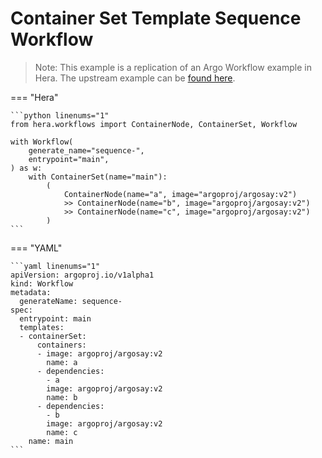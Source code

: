 # Container Set Template  Sequence Workflow

> Note: This example is a replication of an Argo Workflow example in Hera. The upstream example can be [found here](https://github.com/argoproj/argo-workflows/blob/master/examples/container-set-template/sequence-workflow.yaml).




=== "Hera"

    ```python linenums="1"
    from hera.workflows import ContainerNode, ContainerSet, Workflow

    with Workflow(
        generate_name="sequence-",
        entrypoint="main",
    ) as w:
        with ContainerSet(name="main"):
            (
                ContainerNode(name="a", image="argoproj/argosay:v2")
                >> ContainerNode(name="b", image="argoproj/argosay:v2")
                >> ContainerNode(name="c", image="argoproj/argosay:v2")
            )
    ```

=== "YAML"

    ```yaml linenums="1"
    apiVersion: argoproj.io/v1alpha1
    kind: Workflow
    metadata:
      generateName: sequence-
    spec:
      entrypoint: main
      templates:
      - containerSet:
          containers:
          - image: argoproj/argosay:v2
            name: a
          - dependencies:
            - a
            image: argoproj/argosay:v2
            name: b
          - dependencies:
            - b
            image: argoproj/argosay:v2
            name: c
        name: main
    ```

